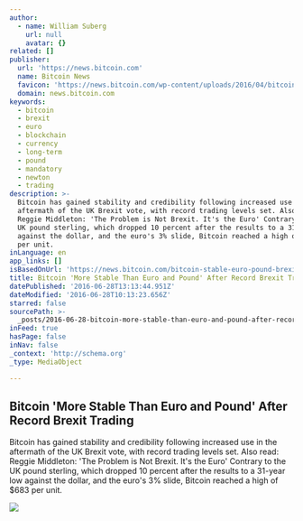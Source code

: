 ```yaml
---
author:
  - name: William Suberg
    url: null
    avatar: {}
related: []
publisher:
  url: 'https://news.bitcoin.com'
  name: Bitcoin News
  favicon: 'https://news.bitcoin.com/wp-content/uploads/2016/04/bitcoin_fav.png'
  domain: news.bitcoin.com
keywords:
  - bitcoin
  - brexit
  - euro
  - blockchain
  - currency
  - long-term
  - pound
  - mandatory
  - newton
  - trading
description: >-
  Bitcoin has gained stability and credibility following increased use in the
  aftermath of the UK Brexit vote, with record trading levels set. Also read:
  Reggie Middleton: 'The Problem is Not Brexit. It's the Euro' Contrary to the
  UK pound sterling, which dropped 10 percent after the results to a 31-year low
  against the dollar, and the euro's 3% slide, Bitcoin reached a high of $683
  per unit.
inLanguage: en
app_links: []
isBasedOnUrl: 'https://news.bitcoin.com/bitcoin-stable-euro-pound-brexit/'
title: Bitcoin 'More Stable Than Euro and Pound' After Record Brexit Trading
datePublished: '2016-06-28T13:13:44.951Z'
dateModified: '2016-06-28T10:13:23.656Z'
starred: false
sourcePath: >-
  _posts/2016-06-28-bitcoin-more-stable-than-euro-and-pound-after-record-brexi.md
inFeed: true
hasPage: false
inNav: false
_context: 'http://schema.org'
_type: MediaObject

---
```

<article style=""><h1>Bitcoin 'More Stable Than Euro and Pound' After Record Brexit Trading</h1><p>Bitcoin has gained stability and credibility following increased use in the aftermath of the UK Brexit vote, with record trading levels set. Also read: Reggie Middleton: 'The Problem is Not Brexit. It's the Euro' Contrary to the UK pound sterling, which dropped 10 percent after the results to a 31-year low against the dollar, and the euro's 3% slide, Bitcoin reached a high of $683 per unit.</p><img src="https://news.bitcoin.com/wp-content/uploads/2016/06/web-pounds-euros-getty.jpg" /></article>